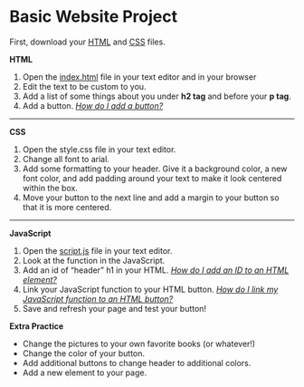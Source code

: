 # Basic Website Project
First, download your <a href="">HTML</a> and <a href="">CSS</a> files.

<b>HTML</b>
<ol>
  <li>Open the <a href="">index.html</a> file in your text editor and in your browser</li>
<li>Edit the text to be custom to you.</li> 
  <li>Add a list of some things about you under <b>h2 tag</b> and before your <b>p tag</b>.</li>
  <li>Add a button. <i><a href="https://www.w3schools.com/tags/tag_button.asp">How do I add a button?</a></i></li> 
</ol>
<hr>  
<b>CSS</b>
<ol>
<li>Open the style.css file in your text editor.</li>
<li>Change all font to arial.</li>
<li>Add some formatting to your header. Give it a background color, a new font color, and add padding around your text to make it look centered within the box.</li>
<li>Move your button to the next line and add a margin to your button so that it is more centered.</li>
</ol>
<hr>
<b>JavaScript</b>
<ol>
  <li>Open the <a href="">script.js</a> file in your text editor.</li>
<li>Look at the function in the JavaScript.</li>
  <li>Add an id of “header” h1 in your HTML. <i><a href="https://www.w3schools.com/tags/att_global_id.asp">How do I add an ID to an HTML element?</a></i></li> 
<li>Link your JavaScript function to your HTML button. <i><a href="https://www.w3schools.com/tags/att_global_id.asp">How do I link my JavaScript function to an HTML button?</a></i></li>
<li>Save and refresh your page and test your button!</li>
</ol>
<b>Extra Practice</b>
<ul>
  <li>Change the pictures to your own favorite books (or whatever!)</li>
<li>Change the color of your button.</li>
<li>Add additional buttons to change header to additional colors.</li>
<li>Add a new element to your page.</li>
</ul>

